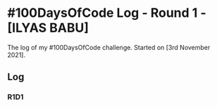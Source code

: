 # #100DaysOfCode Log - Round 1 - [ILYAS BABU]

The log of my #100DaysOfCode challenge. Started on [3rd November 2021].

## Log

### R1D1 

